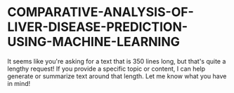 # COMPARATIVE-ANALYSIS-OF-LIVER-DISEASE-PREDICTION-USING-MACHINE-LEARNING
It seems like you're asking for a text that is 350 lines long, but that's quite a lengthy request! If you provide a specific topic or content, I can help generate or summarize text around that length. Let me know what you have in mind!

